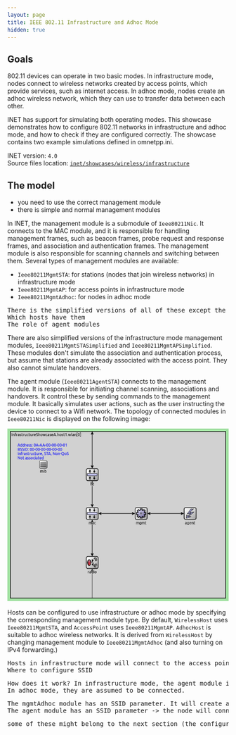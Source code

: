 ```yaml
---
layout: page
title: IEEE 802.11 Infrastructure and Adhoc Mode
hidden: true
---
```


## Goals

802.11 devices can operate in two basic modes. In infrastructure mode, nodes connect to wireless networks created by access points, which provide services, such as internet access. In adhoc mode, nodes create an adhoc wireless network, which they can use to transfer data between each other.

INET has support for simulating both operating modes. This showcase demonstrates how to configure 802.11 networks in infrastructure and adhoc mode, and how to check if they are configured correctly. The showcase contains two example simulations defined in omnetpp.ini.

INET version: `4.0`<br>
Source files location: <a href="https://github.com/inet-framework/inet-showcases/tree/master/wireless/infrastructure" target="_blank">`inet/showcases/wireless/infrastructure`</a>

## The model

- you need to use the correct management module
- there is simple and normal management modules

In INET, the management module is a submodule of `Ieee80211Nic`. It connects to the MAC module, and it is responsible for handling management frames, such as beacon frames, probe request and response frames, and association and authentication frames. The management module is also responsible for scanning channels and switching between them. Several types of management modules are available:

- `Ieee80211MgmtSTA`: for stations (nodes that join wireless networks) in infrastructure mode
- `Ieee80211MgmtAP`: for access points in infrastructure mode
- `Ieee80211MgmtAdhoc`: for nodes in adhoc mode

<pre>
There is the simplified versions of all of these except the adhoc
Which hosts have them
The role of agent modules
</pre>

There are also simplified versions of the infrastructure mode management modules, `Ieee80211MgmtSTASimplified` and `Ieee80211MgmtAPSimplified`. These modules don't simulate the association and authentication process, but assume that stations are already associated with the access point. They also cannot simulate handovers.

The agent module (`Ieee80211AgentSTA`) connects to the management module. It is responsible for initiating channel scanning, associations and handovers. It control these by sending commands to the management module.
It basically simulates user actions, such as the user instructing the device to connect to a Wifi network.
The topology of connected modules in `Ieee80211Nic` is displayed on the following image:

<img class="screen" src="submodules.png">

Hosts can be configured to use infrastructure or adhoc mode by specifying the corresponding management module type. By default, `WirelessHost` uses `Ieee80211MgmtSTA`, and `AccessPoint` uses `Ieee80211MgmtAP`.
`AdhocHost` is suitable to adhoc wireless networks. It is derived from `WirelessHost` by changing management module to `Ieee80211MgmtAdhoc` (and also turning on IPv4 forwarding.)

<pre>
Hosts in infrastructure mode will connect to the access point
Where to configure SSID
</pre>

<pre>
How does it work? In infrastructure mode, the agent module initiates connecting to the wireless network.
In adhoc mode, they are assumed to be connected.
</pre>

<pre>
The mgmtAdhoc module has an SSID parameter. It will create a wireless network with this SSID
The agent module has an SSID parameter -> the node will connect to that network
</pre>

<pre>
some of these might belong to the next section (the configuration)
</pre>
